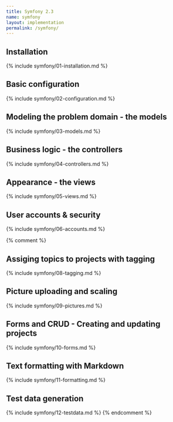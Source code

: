 ```yaml
---
title: Symfony 2.3
name: symfony
layout: implementation
permalink: /symfony/
---
```

## Installation
{% include symfony/01-installation.md %}
## Basic configuration
{% include symfony/02-configuration.md %}
## Modeling the problem domain - the models
{% include symfony/03-models.md %}
## Business logic - the controllers
{% include symfony/04-controllers.md %}
## Appearance - the views
{% include symfony/05-views.md %}
## User accounts & security
{% include symfony/06-accounts.md %}

{% comment %}
## Assiging topics to projects with tagging 
{% include symfony/08-tagging.md %}
## Picture uploading and scaling
{% include symfony/09-pictures.md %}
## Forms and CRUD - Creating and updating projects 
{% include symfony/10-forms.md %}
## Text formatting with Markdown
{% include symfony/11-formatting.md %}
## Test data generation
{% include symfony/12-testdata.md %}
{% endcomment %}